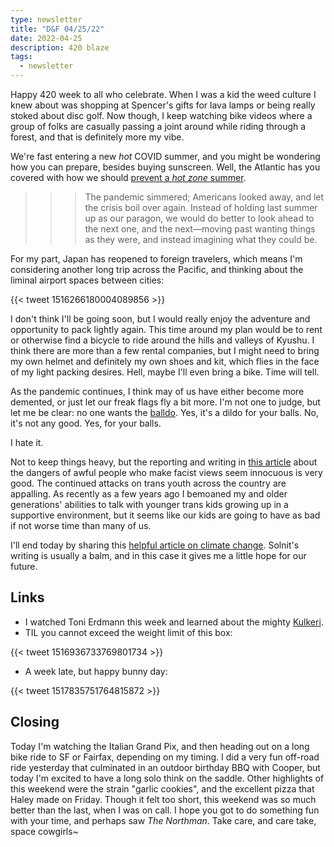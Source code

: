 ```yaml
---
type: newsletter
title: "D&F 04/25/22"
date: 2022-04-25
description: 420 blaze
tags:
  - newsletter
---
```


Happy 420 week to all who celebrate. When I was a kid the weed culture I knew about was shopping at Spencer's gifts for lava lamps or being really stoked about disc golf. Now though, I keep watching bike videos where a group of folks are casually passing a joint around while riding through a forest, and that is definitely more my vibe. 

We're fast entering a new _hot_ COVID summer, and you might be wondering how you can prepare, besides buying sunscreen. Well, the Atlantic has you covered with how we should [prevent a _hot zone_ summer](https://www.theatlantic.com/health/archive/2022/04/covid-pandemic-free-summer/629568/).

>>> The pandemic simmered; Americans looked away, and let the crisis boil over again. Instead of holding last summer up as our paragon, we would do better to look ahead to the next one, and the next—moving past wanting things as they were, and instead imagining what they could be.

For my part, Japan has reopened to foreign travelers, which means I'm considering another long trip across the Pacific, and thinking about the liminal airport spaces between cities:

{{< tweet 1516266180004089856 >}}

I don't think I'll be going soon, but I would really enjoy the adventure and opportunity to pack lightly again. This time around my plan would be to rent or otherwise find a bicycle to ride around the hills and valleys of Kyushu. I think there are more than a few rental companies, but I might need to bring my own helmet and definitely my own shoes and kit, which flies in the face of my light packing desires. Hell, maybe I'll even bring a bike. Time will tell.

As the pandemic continues, I think may of us have either become more demented, or just let our freak flags fly a bit more. I'm not one to judge, but let me be clear: no one wants the [balldo](https://www.vice.com/en/article/m7vvm4/balldo-sex-toy-review). Yes, it's a dildo for your balls. No, it's not any good. Yes, for your balls.

I hate it.

Not to keep things heavy, but the reporting and writing in [this article](https://proteanmag.com/2022/04/22/singal-and-the-noise/) about the dangers of awful people who make facist views seem innocuous is very good. The continued attacks on trans youth across the country are appalling. As recently as a few years ago I bemoaned my and older generations' abilities to talk with younger trans kids growing up in a supportive environment, but it seems like our kids are going to have as bad if not worse time than many of us. 

I'll end today by sharing this [helpful article on climate change](https://www.theguardian.com/environment/2021/nov/18/ten-ways-confront-climate-crisis-without-losing-hope-rebecca-solnit-reconstruction-after-covid). Solnit's writing is usually a balm, and in this case it gives me a little hope for our future. 

## Links

- I watched Toni Erdmann this week and learned about the mighty [Kulkeri](https://en.wikipedia.org/wiki/Kukeri).
- TIL you cannot exceed the weight limit of this box:

{{< tweet 1516936733769801734 >}}

- A week late, but happy bunny day:

{{< tweet 1517835751764815872 >}}

## Closing

Today I'm watching the Italian Grand Pix, and then heading out on a long bike ride to SF or Fairfax, depending on my timing. I did a very fun off-road ride yesterday that culminated in an outdoor birthday BBQ with Cooper, but today I'm excited to have a long solo think on the saddle. Other highlights of this weekend were the strain "garlic cookies", and the excellent pizza that Haley made on Friday. Though it felt too short, this weekend was so much better than the last, when I was on call. I hope you got to do something fun with your time, and perhaps saw _The Northman_. Take care, and care take, space cowgirls~